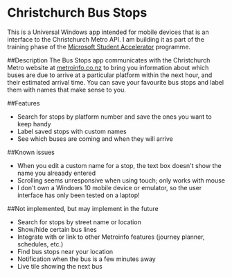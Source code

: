 # Christchurch Bus Stops
This is a Universal Windows app intended for mobile devices that is an interface to the Christchurch Metro API. I am building it as part of the training phase of the [Microsoft Student Accelerator](http://www.msa.ms/) programme.

##Description
The Bus Stops app communicates with the Christchurch Metro website at [metroinfo.co.nz](http://www.metroinfo.co.nz/) to bring you information about which buses are due to arrive at a particular platform within the next hour, and their estimated arrival time. You can save your favourite bus stops and label them with names that make sense to you.

##Features
* Search for stops by platform number and save the ones you want to keep handy
* Label saved stops with custom names
* See which buses are coming and when they will arrive

##Known issues
* When you edit a custom name for a stop, the text box doesn't show the name you alreaady entered
* Scrolling seems unresponsive when using touch; only works with mouse
* I don't own a Windows 10 mobile device or emulator, so the user interface has only been tested on a laptop!

##Not implemented, but may implement in the future
* Search for stops by street name or location
* Show/hide certain bus lines
* Integrate with or link to other Metroinfo features (journey planner, schedules, etc.)
* Find bus stops near your location
* Notification when the bus is a few minutes away
* Live tile showing the next bus
